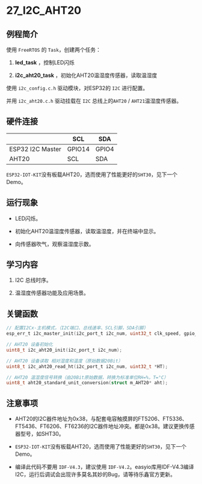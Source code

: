 # 27_I2C_AHT20

## 例程简介

使用 `FreeRTOS` 的 `Task`，创建两个任务：

1. **led_task** ，控制LED闪烁

2. **i2c_aht20_task** ，初始化AHT20温湿度传感器，读取温湿度

使用 `i2c_config.c.h` 驱动模块，对ESP32的 `I2C` 进行配置。

并用 `i2c_aht20.c.h` 驱动挂载在 `I2C` 总线上的`AHT20` / `AHT21`温湿度传感器。


## 硬件连接

|                  | SCL    | SDA    |
| ---------------- | ------ | ------ |
| ESP32 I2C Master | GPIO14 | GPIO4 |
| AHT20            | SCL    | SDA    |

`ESP32-IOT-KIT`没有板载AHT20，选而使用了性能更好的`SHT30`，见下一个Demo。

## 运行现象

* LED闪烁。

* 初始化AHT20温湿度传感器，读取温湿度，并在终端中显示。

* 向传感器吹气，观察温湿度示数。


## 学习内容

1. I2C 总线时序。

2. 温湿度传感器功能及应用场景。


## 关键函数

```c
// 配置I2Cx-主机模式，（I2C端口、总线速率、SCL引脚，SDA引脚）
esp_err_t i2c_master_init(i2c_port_t i2c_num, uint32_t clk_speed, gpio_num_t scl_io_num, gpio_num_t sda_io_num);

// AHT20 设备初始化
uint8_t i2c_aht20_init(i2c_port_t i2c_num);

// AHT20 设备读取 相对湿度和温度（原始数据20Bit）
uint8_t i2c_aht20_read_ht(i2c_port_t i2c_num, uint32_t *HT);

// AHT20 温湿度信号转换（由20Bit原始数据，转换为标准单位RH=%，T=°C）
uint8_t aht20_standard_unit_conversion(struct m_AHT20* aht);
```


## 注意事项

* AHT20的I2C器件地址为0x38，与配套电容触摸屏的FT5206、FT5336、FT5436、FT6206、FT6236的I2C器件地址冲突。都是0x38。建议更换传感器型号，如SHT30。

* `ESP32-IOT-KIT`没有板载AHT20，选而使用了性能更好的`SHT30`，见下一个Demo。

* 编译此代码不要用 `IDF-V4.3`，建议使用 `IDF-V4.2`。easyio库用IDF-V4.3编译I2C，运行后调试会出现许多莫名其妙的Bug，请等待乐鑫官方更新。

